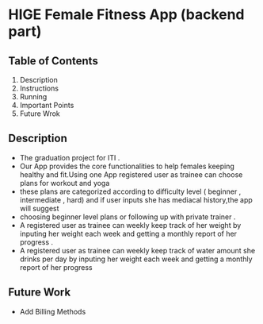 # HIGE Female Fitness App (backend part)

## Table of Contents

1. Description
2. Instructions
3. Running
4. Important Points
5. Future Wrok
## Description
- The graduation project for ITI .
- Our App provides the core functionalities to help females keeping healthy and fit.Using one App registered user as trainee can choose plans for workout and yoga 
- these plans are categorized according to difficulty level ( beginner , intermediate , hard) and if user inputs she has mediacal history,the app will suggest
- choosing beginner level plans or following up with private trainer .
- A registered user as trainee can  weekly keep track of her weight by inputing her weight each week and getting a monthly report of her progress .
- A registered user as trainee can weekly keep track of water amount she drinks per day by inputing her weight each week and getting a monthly report of her progress




















## Future Work
- Add Billing Methods
